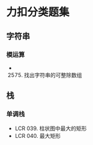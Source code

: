 # 力扣分类题集

## 字符串

### 模运算

- 2575. 找出字符串的可整除数组

## 栈

### 单调栈

- LCR 039. 柱状图中最大的矩形
- LCR 040. 最大矩形

